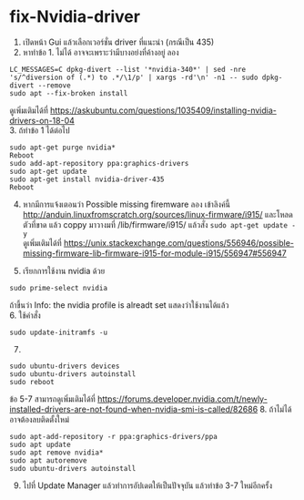 # fix-Nvidia-driver
1. เปิดหน้า Gui แล้วเลือกเวอร์ชั่น driver ที่แนะนำ (กรณีเป็น 435)
2. หาทำข้อ 1. ไม่ได้ อาจจะเพราะว่ามีบางอย่งที่ค้างอยู่ ลอง   
```
LC_MESSAGES=C dpkg-divert --list '*nvidia-340*' | sed -nre 's/^diversion of (.*) to .*/\1/p' | xargs -rd'\n' -n1 -- sudo dpkg-divert --remove
sudo apt --fix-broken install
```
ดูเพิ่มเติมได้ที่ https://askubuntu.com/questions/1035409/installing-nvidia-drivers-on-18-04   
3. ถ้ทำข้อ 1 ได้ต่อไป
```
sudo apt-get purge nvidia*
Reboot
sudo add-apt-repository ppa:graphics-drivers
sudo apt-get update
sudo apt-get install nvidia-driver-435
Reboot
```
4. หากมีการแจ้งเตอนว่า Possible missing firemware ลอง เข้าลิงค์นี้ http://anduin.linuxfromscratch.org/sources/linux-firmware/i915/ และโหลดตัวที่ขาด แล้ว coppy มาวางมที่ /lib/firmware/i915/
แล้วสั่ง `sudo apt-get update -y`   
ดูเพิ่มเติมได้ที่ https://unix.stackexchange.com/questions/556946/possible-missing-firmware-lib-firmware-i915-for-module-i915/556947#556947   

5. เรียกการใช้งาน nvidia ด้วย
```
sudo prime-select nvidia
```   
ถ้าขึ้นว่า  Info: the nvidia profile is alreadt set แสดงว่าใช้งานได้แล้ว   
6. ใช้คำสั่ง
```
sudo update-initramfs -u
```
7. 
```
sudo ubuntu-drivers devices
sudo ubuntu-drivers autoinstall
sudo reboot
```
ข้อ 5-7 สามารถดูเพิ่มเติมได้ที่ https://forums.developer.nvidia.com/t/newly-installed-drivers-are-not-found-when-nvidia-smi-is-called/82686
8. ถ้าไม่ได้อาจต้องลบติดตั้งใหม่
```
sudo apt-add-repository -r ppa:graphics-drivers/ppa
sudo apt update
sudo apt remove nvidia*
sudo apt autoremove
sudo ubuntu-drivers autoinstall
```
9. ไปที่ Update Manager แล้วทำการอัปเดตให้เป็นปัจจุบัน แล้วทำข้อ 3-7 ใหม่อีกครั้ง
